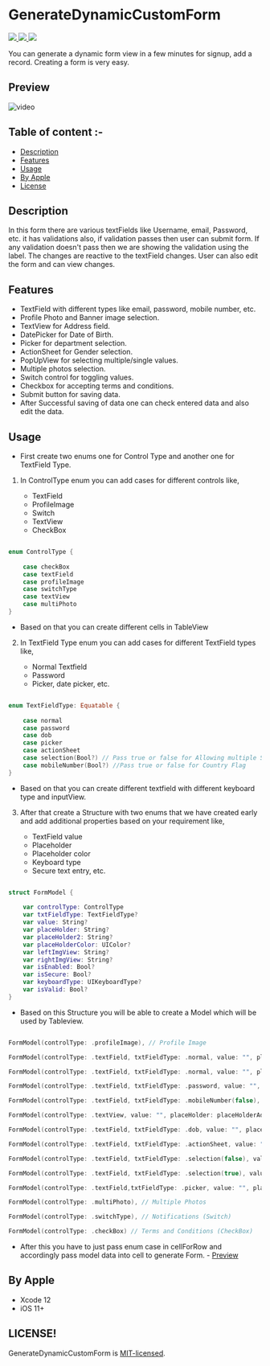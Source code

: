 # GenerateDynamicCustomForm

<a href="https://docs.swift.org/swift-book/" style="pointer-events: stroke;" target="_blank">
<img src="https://img.shields.io/badge/swift-5.0-green">
</a>
<a href="#" style="pointer-events: stroke;" target="_blank">
<img src="https://img.shields.io/badge/platform-iOS-red">
</a>
<a href="https://github.com/ashishpatelmi/GenerateDynamicCustomForm/blob/main/LICENSE" style="pointer-events: stroke;" target="_blank">
<img src="https://img.shields.io/badge/licence-MIT.-orange">
</a>

You can generate a dynamic form view in a few minutes for signup, add a record. Creating a form is very easy.

## Preview
![video](/Media/form.gif)

## Table of content :-

- [Description](#description)
- [Features](#features)
- [Usage](#usage)
- [By Apple](#by-apple)
- [License](#license)
    
## Description

In this form there are various textFields like Username, email, Password, etc. it has validations also, if validation passes then user can submit form. If any validation doesn't pass then we are showing the validation using the label. The changes are reactive to the textField changes. User can also edit the form and can view changes.

## Features

- TextField with different types like email, password, mobile number, etc.
- Profile Photo and Banner image selection.
- TextView for Address field.
- DatePicker for Date of Birth.
- Picker for department selection.
- ActionSheet for Gender selection.
- PopUpView for selecting multiple/single values.
- Multiple photos selection.
- Switch control for toggling values.
- Checkbox for accepting terms and conditions.
- Submit button for saving data.
- After Successful saving of data one can check entered data and also edit the data.

## Usage

- First create two enums one for Control Type and another one for TextField Type.

1. In ControlType enum you can add cases for different controls like,

    - TextField
    - ProfileImage
    - Switch
    - TextView
    - CheckBox

```Swift

enum ControlType {
    
    case checkBox
    case textField
    case profileImage
    case switchType
    case textView
    case multiPhoto
}

```

- Based on that you can create different cells in TableView

2. In TextField Type enum you can add cases for different TextField types like,
    
    - Normal Textfield
    - Password
    - Picker, date picker, etc.

```Swift

enum TextFieldType: Equatable {
    
    case normal
    case password
    case dob
    case picker
    case actionSheet
    case selection(Bool?) // Pass true or false for Allowing multiple Selection
    case mobileNumber(Bool?) //Pass true or false for Country Flag
}

```

 - Based on that you can create different textfield with different keyboard type and inputView.

3. After that create a Structure with two enums that we have created early and add additional properties based on your requirement like,

    - TextField value
    - Placeholder
    - Placeholder color
    - Keyboard type
    - Secure text entry, etc.

```Swift

struct FormModel {
    
    var controlType: ControlType
    var txtFieldType: TextFieldType?
    var value: String?
    var placeHolder: String?
    var placeHolder2: String?
    var placeHolderColor: UIColor?
    var leftImgView: String?
    var rightImgView: String?
    var isEnabled: Bool?
    var isSecure: Bool?
    var keyboardType: UIKeyboardType?
    var isValid: Bool?
}

```
- Based on this Structure you will be able to create a Model which will be used by Tableview.

```Swift

FormModel(controlType: .profileImage), // Profile Image

FormModel(controlType: .textField, txtFieldType: .normal, value: "", placeHolder: placeHolderName, placeHolder2: "John Doe", placeHolderColor: .darkGray, leftImgView: "ic_user", rightImgView: nil, isEnabled: true, isSecure: false, keyboardType: .default, isValid: true), // Name

FormModel(controlType: .textField, txtFieldType: .normal, value: "", placeHolder: placeHolderEmail, placeHolder2: "name@example.com", placeHolderColor: .darkGray, leftImgView: "ic_email", rightImgView: nil, isEnabled: true, isSecure: false, keyboardType: .emailAddress, isValid: true), // Email

FormModel(controlType: .textField, txtFieldType: .password, value: "", placeHolder: placeHolderPassword, placeHolder2: "*******", placeHolderColor: .darkGray, leftImgView: "ic_password", rightImgView: nil, isEnabled: true, isSecure: true, keyboardType: .default, isValid: true), // Password

FormModel(controlType: .textField, txtFieldType: .mobileNumber(false), value: "", placeHolder: placeHolderMobNo, placeHolder2: "1234567890", placeHolderColor: .darkGray, leftImgView: nil, rightImgView: nil, isEnabled: true, isSecure: false, keyboardType: .phonePad, isValid: true), // Mobile number

FormModel(controlType: .textView, value: "", placeHolder: placeHolderAddress, placeHolder2: "21, Satelite Shopping Centre.", placeHolderColor: .darkGray, isEnabled: true, isSecure: false, keyboardType: .default, isValid: true), // Address (TextView)

FormModel(controlType: .textField, txtFieldType: .dob, value: "", placeHolder: placeHolderDob, placeHolder2: "DD/MM/YYYY", placeHolderColor: .darkGray, leftImgView: "ic_calender", rightImgView: nil, isEnabled: true, isSecure: false, keyboardType: .default, isValid: true), // Date of Birth (Date Picker)

FormModel(controlType: .textField, txtFieldType: .actionSheet, value: "", placeHolder: placeHolderGender, placeHolder2: "Select Male or Female", placeHolderColor: .darkGray, leftImgView: "ic_gender", rightImgView: nil, isEnabled: true, isSecure: false, keyboardType: .default, isValid: true), // Gender (Action Sheet)

FormModel(controlType: .textField, txtFieldType: .selection(false), value: "", placeHolder: placeHolderCountry, placeHolder2: "Select Conutry", placeHolderColor: .darkGray, leftImgView: "ic_flag", rightImgView: nil, isEnabled: true, isSecure: false, keyboardType: .default, isValid: true), // Countries India or Other

FormModel(controlType: .textField, txtFieldType: .selection(true), value: "", placeHolder: placeHolderHobbies, placeHolder2: "Select Hobbies", placeHolderColor: .darkGray, leftImgView: "ic_food", rightImgView: nil, isEnabled: true, isSecure: false, keyboardType: .default, isValid: true), // Hobbies (Multiple Selection View)

FormModel(controlType: .textField,txtFieldType: .picker, value: "", placeHolder: placeHolderDept, placeHolder2: "Select Department", placeHolderColor: .darkGray, leftImgView: "ic_dept", rightImgView: nil, isEnabled: true, isSecure: false, keyboardType: .default, isValid: true), // Department (Picker)

FormModel(controlType: .multiPhoto), // Multiple Photos

FormModel(controlType: .switchType), // Notifications (Switch)

FormModel(controlType: .checkBox) // Terms and Conditions (CheckBox)

```

- After this you have to just pass enum case in cellForRow and accordingly pass model data into cell to generate Form. - [Preview](#preview)

## By Apple 

- Xcode 12
- iOS 11+

## LICENSE!

GenerateDynamicCustomForm is [MIT-licensed](/LICENSE).
